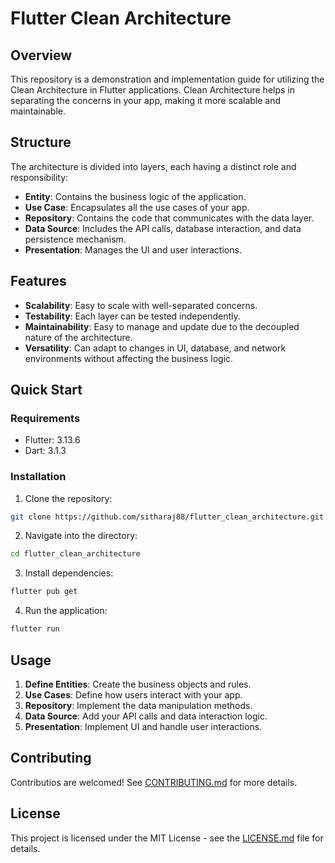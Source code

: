 # Flutter Clean Architecture

## Overview

This repository is a demonstration and implementation guide for utilizing the Clean Architecture in Flutter applications. Clean Architecture helps in separating the concerns in your app, making it more scalable and maintainable.

## Structure

The architecture is divided into layers, each having a distinct role and responsibility:

- **Entity**: Contains the business logic of the application.
- **Use Case**: Encapsulates all the use cases of your app.
- **Repository**: Contains the code that communicates with the data layer.
- **Data Source**: Includes the API calls, database interaction, and data persistence mechanism.
- **Presentation**: Manages the UI and user interactions.

## Features

- **Scalability**: Easy to scale with well-separated concerns.
- **Testability**: Each layer can be tested independently.
- **Maintainability**: Easy to manage and update due to the decoupled nature of the architecture.
- **Versatility**: Can adapt to changes in UI, database, and network environments without affecting the business logic.

## Quick Start

### Requirements

- Flutter: 3.13.6
- Dart: 3.1.3

### Installation

1. Clone the repository:

```sh
git clone https://github.com/sitharaj88/flutter_clean_architecture.git
```

2. Navigate into the directory:

```sh
cd flutter_clean_architecture
```

3. Install dependencies:

```sh
flutter pub get
```

4. Run the application:

```sh
flutter run
```

## Usage

1. **Define Entities**: Create the business objects and rules.
2. **Use Cases**: Define how users interact with your app.
3. **Repository**: Implement the data manipulation methods.
4. **Data Source**: Add your API calls and data interaction logic.
5. **Presentation**: Implement UI and handle user interactions.

## Contributing

Contributios are welcomed! See [CONTRIBUTING.md](CONTRIBUTING.md) for more details.

## License

This project is licensed under the MIT License - see the [LICENSE.md](LICENSE.md) file for details.
